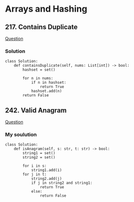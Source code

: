 # Arrays and Hashing

## 217. Contains Duplicate
[Question](https://leetcode.com/problems/contains-duplicate/)

### Solution
```
class Solution:
    def containsDuplicate(self, nums: List[int]) -> bool:
        hashset = set()
        
        for n in nums:
            if n in hashset:
                return True
            hashset.add(n)
        return False
```


## 242. Valid Anagram

[Question](https://leetcode.com/problems/valid-anagram/)

### My soulution

```
class Solution:
    def isAnagram(self, s: str, t: str) -> bool:
        string1 = set()
        string2 = set()

        for i in s:
            string1.add(i)
        for j in t:
            string2.add(j)
            if j in string2 and string1:
                return True
            else:
                return False
```

